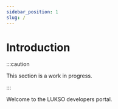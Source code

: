 ```yaml
---
sidebar_position: 1
slug: /
---
```


# Introduction

:::caution

This section is a work in progress.

:::

Welcome to the LUKSO developers portal.